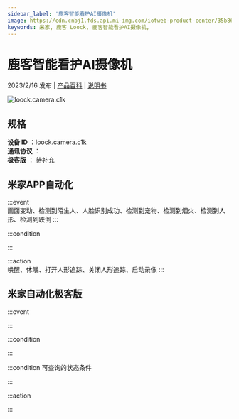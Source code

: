 ```yaml
---
sidebar_label: '鹿客智能看护AI摄像机'
image: https://cdn.cnbj1.fds.api.mi-img.com/iotweb-product-center/35b86c07878b48ea5642f5431e6b12ff_1673446882576.png?GalaxyAccessKeyId=AKVGLQWBOVIRQ3XLEW&Expires=9223372036854775807&Signature=l/Lwtw54b46ADMM0e06ilDzz31Q=
keywords: 米家, 鹿客 Loock, 鹿客智能看护AI摄像机, 
---
```

# 鹿客智能看护AI摄像机

2023/2/16 发布 | [产品百科](https://home.mi.com/webapp/content/baike/product/index.html?model=loock.camera.c1k/) | [说明书](https://home.mi.com/views/introduction.html?model=loock.camera.c1k&region=cn)

![loock.camera.c1k](https://cdn.cnbj1.fds.api.mi-img.com/iotweb-product-center/35b86c07878b48ea5642f5431e6b12ff_1673446882576.png?GalaxyAccessKeyId=AKVGLQWBOVIRQ3XLEW&Expires=9223372036854775807&Signature=l/Lwtw54b46ADMM0e06ilDzz31Q=)

## 规格  
> 
**设备 ID** ：loock.camera.c1k  
**通讯协议** ：  
**极客版**  ： 待补充 


## 米家APP自动化  

:::event  
画面变动、检测到陌生人、人脸识别成功、检测到宠物、检测到烟火、检测到人形、检测到跌倒
:::

:::condition  

:::

:::action   
唤醒、休眠、打开人形追踪、关闭人形追踪、启动录像
:::

## 米家自动化极客版  

:::event  

:::

:::condition  

:::

:::condition 可查询的状态条件  

:::

:::action  

:::

        
